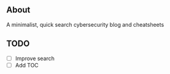 ## About
A minimalist, quick search cybersecurity blog and cheatsheets

## TODO
- [ ] Improve search
- [ ] Add TOC
